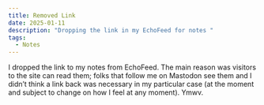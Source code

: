 ```yaml
---
title: Removed Link
date: 2025-01-11
description: "Dropping the link in my EchoFeed for notes "
tags:
  - Notes
---
```

I dropped the link to my notes from EchoFeed. The main reason was visitors to the site can read them; folks that follow me on Mastodon see them and I didn’t think a link back was necessary in my particular case (at the moment and subject to change on how I feel at any moment). Ymwv.
